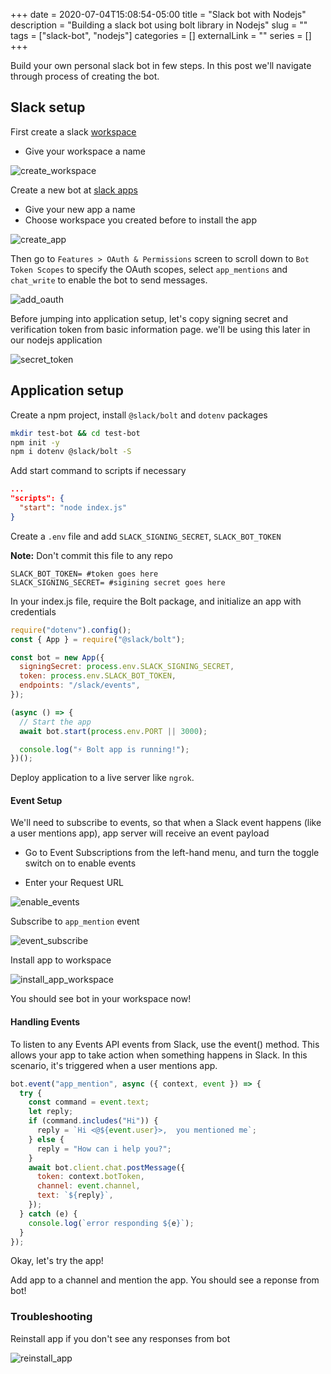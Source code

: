 +++ 
date = 2020-07-04T15:08:54-05:00
title = "Slack bot with Nodejs"
description = "Building a slack bot using bolt library in Nodejs"
slug = "" 
tags = ["slack-bot", "nodejs"]
categories = []
externalLink = ""
series = []
+++

Build your own personal slack bot in few steps. In this post we'll navigate through process of creating the bot.

## Slack setup

First create a slack [workspace](https://slack.com/intl/en-ng/create#email)

- Give your workspace a name

![create_workspace](/images/slack-bot/create_workspace.png)

Create a new bot at [slack apps](api.slack.com/apps)

- Give your new app a name
- Choose workspace you created before to install the app

![create_app](/images/slack-bot/create_app.png)

Then go to `Features > OAuth & Permissions` screen to scroll down to `Bot Token Scopes` to specify the OAuth scopes, select `app_mentions` and `chat_write` to enable the bot to send messages.

![add_oauth](/images/slack-bot/add_oauth.png)

Before jumping into application setup, let's copy signing secret and verification token from basic information page. we'll be using this later in our nodejs application

![secret_token](/images/slack-bot/secret_token.png)

## Application setup

Create a npm project, install `@slack/bolt` and `dotenv` packages

```bash
mkdir test-bot && cd test-bot
npm init -y
npm i dotenv @slack/bolt -S
```

Add start command to scripts if necessary

```json
...
"scripts": {
  "start": "node index.js"
}
```

Create a `.env` file and add `SLACK_SIGNING_SECRET`, `SLACK_BOT_TOKEN`

**Note:** Don't commit this file to any repo

```env
SLACK_BOT_TOKEN= #token goes here
SLACK_SIGNING_SECRET= #sigining secret goes here
```

In your index.js file, require the Bolt package, and initialize an app with credentials

```javascript
require("dotenv").config();
const { App } = require("@slack/bolt");

const bot = new App({
  signingSecret: process.env.SLACK_SIGNING_SECRET,
  token: process.env.SLACK_BOT_TOKEN,
  endpoints: "/slack/events",
});

(async () => {
  // Start the app
  await bot.start(process.env.PORT || 3000);

  console.log("⚡️ Bolt app is running!");
})();
```

Deploy application to a live server like `ngrok`.

#### Event Setup

We'll need to subscribe to events, so that when a Slack event happens (like a user mentions app), app server will receive an event payload

- Go to Event Subscriptions from the left-hand menu, and turn the toggle switch on to enable events

- Enter your Request URL

![enable_events](/images/slack-bot/enable_events.png)

Subscribe to `app_mention` event

![event_subscribe](/images/slack-bot/event_subscribe.png)

Install app to workspace

![install_app_workspace](/images/slack-bot/install_app_workspace.png)

You should see bot in your workspace now!

#### Handling Events

To listen to any Events API events from Slack, use the event() method. This allows your app to take action when something happens in Slack. In this scenario, it's triggered when a user mentions app.

```javascript
bot.event("app_mention", async ({ context, event }) => {
  try {
    const command = event.text;
    let reply;
    if (command.includes("Hi")) {
      reply = `Hi <@${event.user}>,  you mentioned me`;
    } else {
      reply = "How can i help you?";
    }
    await bot.client.chat.postMessage({
      token: context.botToken,
      channel: event.channel,
      text: `${reply}`,
    });
  } catch (e) {
    console.log(`error responding ${e}`);
  }
});
```

Okay, let's try the app!

Add app to a channel and mention the app. You should see a reponse from bot!

### Troubleshooting

Reinstall app if you don't see any responses from bot

![reinstall_app](/images/slack-bot/reinstall_app.png)
